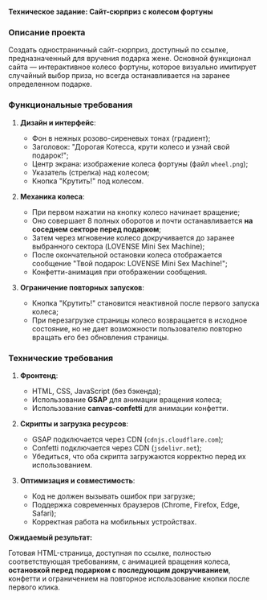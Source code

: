 **Техническое задание: Сайт-сюрприз с колесом фортуны**

### **Описание проекта**
Создать одностраничный сайт-сюрприз, доступный по ссылке, предназначенный для вручения подарка жене. Основной функционал сайта — интерактивное колесо фортуны, которое визуально имитирует случайный выбор приза, но всегда останавливается на заранее определенном подарке.

### **Функциональные требования**
1. **Дизайн и интерфейс**:
   - Фон в нежных розово-сиреневых тонах (градиент);
   - Заголовок: "Дорогая Котесса, крути колесо и узнай свой подарок!";
   - Центр экрана: изображение колеса фортуны (файл `wheel.png`);
   - Указатель (стрелка) над колесом;
   - Кнопка "Крутить!" под колесом.

2. **Механика колеса**:
   - При первом нажатии на кнопку колесо начинает вращение;
   - Оно совершает 8 полных оборотов и почти останавливается **на соседнем секторе перед подарком**;
   - Затем через мгновение колесо докручивается до заранее выбранного сектора (LOVENSE Mini Sex Machine);
   - После окончательной остановки колеса отображается сообщение "Твой подарок: LOVENSE Mini Sex Machine!";
   - Конфетти-анимация при отображении сообщения.

3. **Ограничение повторных запусков**:
   - Кнопка "Крутить!" становится неактивной после первого запуска колеса;
   - При перезагрузке страницы колесо возвращается в исходное состояние, но не дает возможности пользователю повторно вращать его без обновления страницы.

### **Технические требования**
1. **Фронтенд**:
   - HTML, CSS, JavaScript (без бэкенда);
   - Использование **GSAP** для анимации вращения колеса;
   - Использование **canvas-confetti** для анимации конфетти.

2. **Скрипты и загрузка ресурсов**:
   - GSAP подключается через CDN (`cdnjs.cloudflare.com`);
   - Confetti подключается через CDN (`jsdelivr.net`);
   - Убедиться, что оба скрипта загружаются корректно перед их использованием.

3. **Оптимизация и совместимость**:
   - Код не должен вызывать ошибок при загрузке;
   - Поддержка современных браузеров (Chrome, Firefox, Edge, Safari);
   - Корректная работа на мобильных устройствах.

**Ожидаемый результат:**

Готовая HTML-страница, доступная по ссылке, полностью соответствующая требованиям, с анимацией вращения колеса, **остановкой перед подарком с последующим докручиванием**, конфетти и ограничением на повторное использование кнопки после первого клика.
